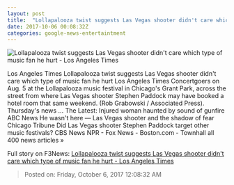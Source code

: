 ```yaml
---
layout: post
title:  "Lollapalooza twist suggests Las Vegas shooter didn't care which type of music fan he hurt - Los Angeles Times"
date: 2017-10-06 00:08:32Z
categories: google-news-entertaintment
---
```


![Lollapalooza twist suggests Las Vegas shooter didn't care which type of music fan he hurt - Los Angeles Times](http://www.trbimg.com/img-59d6e690/turbine/la-et-entertainment-news-updates-las-vegas-shooter-may-have-targeted-1507224337)

Los Angeles Times Lollapalooza twist suggests Las Vegas shooter didn't care which type of music fan he hurt Los Angeles Times Concertgoers on Aug. 5 at the Lollapalooza music festival in Chicago's Grant Park, across the street from where Las Vegas shooter Stephen Paddock may have booked a hotel room that same weekend. (Rob Grabowski / Associated Press). Thursday's news ... The Latest: Injured woman haunted by sound of gunfire ABC News He wasn't here — Las Vegas shooter and the shadow of fear Chicago Tribune Did Las Vegas shooter Stephen Paddock target other music festivals? CBS News NPR - Fox News - Boston.com - Townhall all 400 news articles »


Full story on F3News: [Lollapalooza twist suggests Las Vegas shooter didn't care which type of music fan he hurt - Los Angeles Times](http://www.f3nws.com/n/nYMMHF)

> Posted on: Friday, October 6, 2017 12:08:32 AM
